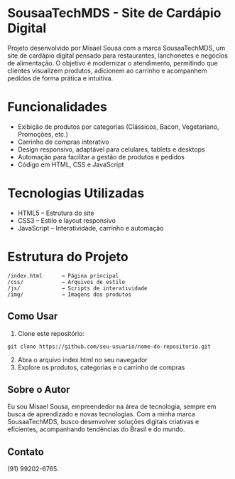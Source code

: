 # SousaaTechMDS - Site de Cardápio Digital

Projeto desenvolvido por Misael Sousa com a marca SousaaTechMDS, um site de cardápio digital pensado para restaurantes, lanchonetes e negócios de alimentação. O objetivo é modernizar o atendimento, permitindo que clientes visualizem produtos, adicionem ao carrinho e acompanhem pedidos de forma prática e intuitiva.

# Funcionalidades

* Exibição de produtos por categorias (Clássicos, Bacon, Vegetariano, Promoções, etc.)
* Carrinho de compras interativo
* Design responsivo, adaptável para celulares, tablets e desktops
* Automação para facilitar a gestão de produtos e pedidos
* Código em HTML, CSS e JavaScript

# Tecnologias Utilizadas

* HTML5 – Estrutura do site
* CSS3 – Estilo e layout responsivo
* JavaScript – Interatividade, carrinho e automação

# Estrutura do Projeto

```
/index.html      → Página principal
/css/            → Arquivos de estilo
/js/             → Scripts de interatividade
/img/            → Imagens dos produtos
```

## Como Usar

1. Clone este repositório:

```
git clone https://github.com/seu-usuario/nome-do-repositorio.git
```

2. Abra o arquivo index.html no seu navegador
3. Explore os produtos, categorias e o carrinho de compras

## Sobre o Autor

Eu sou Misael Sousa, empreendedor na área de tecnologia, sempre em busca de aprendizado e novas tecnologias. Com a minha marca SousaaTechMDS, busco desenvolver soluções digitais criativas e eficientes, acompanhando tendências do Brasil e do mundo.

## Contato

(91) 99202-6765.
